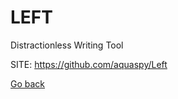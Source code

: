 # LEFT
 
 Distractionless Writing Tool 
 
 SITE: https://github.com/aquaspy/Left

 [Go back](https://portable-linux-apps.github.io/apps.html)
